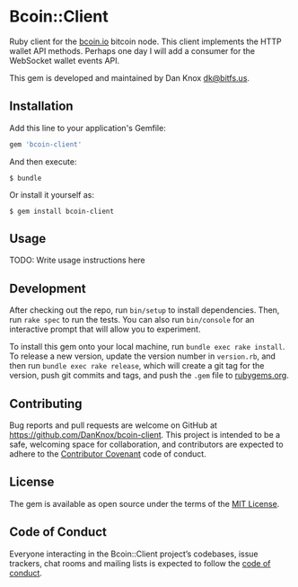 # Bcoin::Client

Ruby client for the [bcoin.io](http://bcoin.io) bitcoin node. This
client implements the HTTP wallet API methods. Perhaps one day I will
add a consumer for the WebSocket wallet events API.

This gem is developed and maintained by Dan Knox <dk@bitfs.us>.

## Installation

Add this line to your application's Gemfile:

```ruby
gem 'bcoin-client'
```

And then execute:

    $ bundle

Or install it yourself as:

    $ gem install bcoin-client

## Usage

TODO: Write usage instructions here

## Development

After checking out the repo, run `bin/setup` to install dependencies. Then, run `rake spec` to run the tests. You can also run `bin/console` for an interactive prompt that will allow you to experiment.

To install this gem onto your local machine, run `bundle exec rake install`. To release a new version, update the version number in `version.rb`, and then run `bundle exec rake release`, which will create a git tag for the version, push git commits and tags, and push the `.gem` file to [rubygems.org](https://rubygems.org).

## Contributing

Bug reports and pull requests are welcome on GitHub at https://github.com/DanKnox/bcoin-client. This project is intended to be a safe, welcoming space for collaboration, and contributors are expected to adhere to the [Contributor Covenant](http://contributor-covenant.org) code of conduct.

## License

The gem is available as open source under the terms of the [MIT License](http://opensource.org/licenses/MIT).

## Code of Conduct

Everyone interacting in the Bcoin::Client project’s codebases, issue trackers, chat rooms and mailing lists is expected to follow the [code of conduct](https://github.com/DanKnox/bcoin-client/blob/master/CODE_OF_CONDUCT.md).
